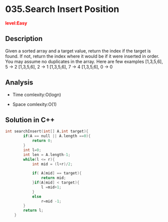 # 035.Search Insert Position 

**<font color=red>level:Easy</font>**


## Description

Given a sorted array and a target value, return the index if the target is found. If not, return the index
where it would be if it were inserted in order.
You may assume no duplicates in the array.
Here are few examples
[1,3,5,6], 5 → 2
[1,3,5,6], 2 → 1
[1,3,5,6], 7 → 4
[1,3,5,6], 0 → 0

## Analysis

* Time comlexity:O(logn)

* Space comlexity:O(1)

## Solution in C++
```c++
int searchInsert(int[] A,int target){
		if(A == null || A.length ==0){
			return 0;
		}
		int l=0;
		int len = A.length-1;
		while(l <= r){
			int mid = (l+r)/2;
		
			if( A[mid] == target){
				return mid;
			}if(A[mid] < target){
				l =mid+1;
			}
			else
				r=mid -1;
		}
		return l;
	}

```

